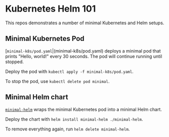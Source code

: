 # Kubernetes Helm 101

This repos demonstrates a number of minimal Kubernetes and Helm setups.

## Minimal Kubernetes Pod

[`minimal-k8s/pod.yaml`|(minimal-k8s/pod.yaml) deploys a minimal pod that prints "Hello, world!" every 30 seconds. The pod will continue running until stopped.

Deploy the pod with `kubectl apply -f minimal-k8s/pod.yaml`.

To stop the pod, use `kubectl delete pod minimal`.

## Minimal Helm chart

[`minimal-helm`](minimal-helm) wraps the minimal Kubernetes pod into a minimal Helm chart.

Deploy the chart with `helm install minimal-helm ./minimal-helm`.

To remove everything again, run `helm delete minimal-helm`.
